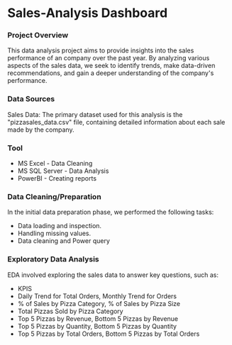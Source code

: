 # Sales-Analysis Dashboard

### Project Overview
This data analysis project aims to provide insights into the sales performance of an company over the past year. By analyzing various aspects of the sales data, we seek to identify trends, make data-driven recommendations, and gain a deeper understanding of the company's performance.



### Data Sources
Sales Data: The primary dataset used for this analysis is the "pizzasales_data.csv" file, containing detailed information about each sale made by the company.

### Tool
-  MS Excel - Data Cleaning
- MS SQL Server - Data Analysis
- PowerBI - Creating reports

### Data Cleaning/Preparation
In the initial data preparation phase, we performed the following tasks:

- Data loading and inspection.
- Handling missing values.
- Data cleaning and Power query

### Exploratory Data Analysis
EDA involved exploring the sales data to answer key questions, such as:
- KPIS
- Daily Trend for Total Orders, Monthly Trend for Orders
- % of Sales by Pizza Category, % of Sales by Pizza Size
- Total Pizzas Sold by Pizza Category
- Top 5 Pizzas by Revenue, Bottom 5 Pizzas by Revenue
- Top 5 Pizzas by Quantity, Bottom 5 Pizzas by Quantity
- Top 5 Pizzas by Total Orders, Bottom 5 Pizzas by Total Orders



